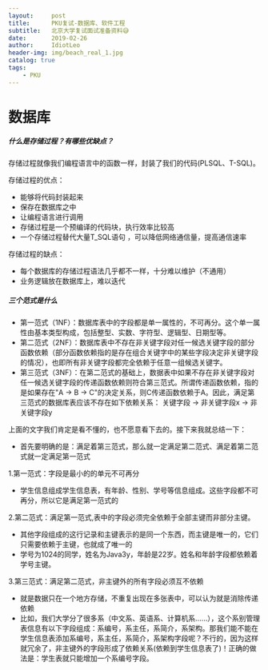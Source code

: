 ```yaml
---
layout:     post
title:      PKU复试-数据库、软件工程
subtitle:   北京大学复试面试准备资料😅
date:       2019-02-26
author:     IdiotLeo
header-img: img/beach_real_1.jpg
catalog: true
tags:
    - PKU
---
```


# 数据库

##### 什么是存储过程？有哪些优缺点？

存储过程就像我们编程语言中的函数一样，封装了我们的代码(PLSQL、T-SQL)。

存储过程的优点：

+ 能够将代码封装起来
+ 保存在数据库之中
+ 让编程语言进行调用
+ 存储过程是一个预编译的代码块，执行效率比较高
+ 一个存储过程替代大量T_SQL语句 ，可以降低网络通信量，提高通信速率

存储过程的缺点：

+ 每个数据库的存储过程语法几乎都不一样，十分难以维护（不通用）
+ 业务逻辑放在数据库上，难以迭代

##### 三个范式是什么

+ 第一范式（1NF）：数据库表中的字段都是单一属性的，不可再分。这个单一属性由基本类型构成，包括整型、实数、字符型、逻辑型、日期型等。
+ 第二范式（2NF）：数据库表中不存在非关键字段对任一候选关键字段的部分函数依赖（部分函数依赖指的是存在组合关键字中的某些字段决定非关键字段的情况），也即所有非关键字段都完全依赖于任意一组候选关键字。
+ 第三范式（3NF）：在第二范式的基础上，数据表中如果不存在非关键字段对任一候选关键字段的传递函数依赖则符合第三范式。所谓传递函数依赖，指的是如果存在"A → B → C"的决定关系，则C传递函数依赖于A。因此，满足第三范式的数据库表应该不存在如下依赖关系： 关键字段 → 非关键字段x → 非关键字段y

上面的文字我们肯定是看不懂的，也不愿意看下去的。接下来我就总结一下：

+ 首先要明确的是：满足着第三范式，那么就一定满足第二范式、满足着第二范式就一定满足第一范式

1.第一范式：字段是最小的的单元不可再分
+ 学生信息组成学生信息表，有年龄、性别、学号等信息组成。这些字段都不可再分，所以它是满足第一范式的

2.第二范式：满足第一范式,表中的字段必须完全依赖于全部主键而非部分主键。
+ 其他字段组成的这行记录和主键表示的是同一个东西，而主键是唯一的，它们只需要依赖于主键，也就成了唯一的
+ 学号为1024的同学，姓名为Java3y，年龄是22岁。姓名和年龄字段都依赖着学号主键。

3.第三范式：满足第二范式，非主键外的所有字段必须互不依赖
+ 就是数据只在一个地方存储，不重复出现在多张表中，可以认为就是消除传递依赖
+ 比如，我们大学分了很多系（中文系、英语系、计算机系……），这个系别管理表信息有以下字段组成：系编号，系主任，系简介，系架构。那我们能不能在学生信息表添加系编号，系主任，系简介，系架构字段呢？不行的，因为这样就冗余了，非主键外的字段形成了依赖关系(依赖到学生信息表了)！正确的做法是：学生表就只能增加一个系编号字段。
